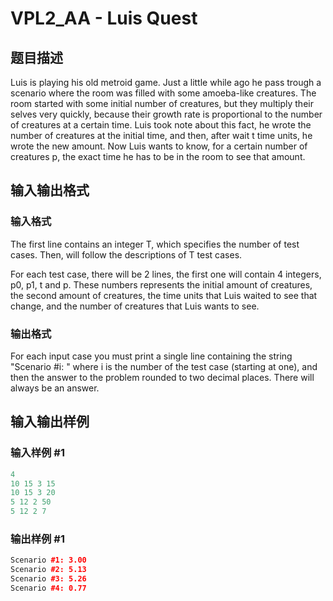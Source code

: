 # VPL2_AA - Luis Quest

## 题目描述

 Luis is playing his old metroid game. Just a little while ago he pass trough a scenario where the room was filled with some amoeba-like creatures. The room started with some initial number of creatures, but they multiply their selves very quickly, because their growth rate is proportional to the number of creatures at a certain time. Luis took note about this fact, he wrote the number of creatures at the initial time, and then, after wait t time units, he wrote the new amount. Now Luis wants to know, for a certain number of creatures p, the exact time he has to be in the room to see that amount.

## 输入输出格式

### 输入格式

The first line contains an integer T, which specifies the number of test cases. Then, will follow the descriptions of T test cases.

For each test case, there will be 2 lines, the first one will contain 4 integers, p0, p1, t and p. These numbers represents the initial amount of creatures, the second amount of creatures, the time units that Luis waited to see that change, and the number of creatures that Luis wants to see.

### 输出格式

For each input case you must print a single line containing the string "Scenario #i: " where i is the number of the test case (starting at one), and then the answer to the problem rounded to two decimal places. There will always be an answer.

## 输入输出样例

### 输入样例 #1

```cpp
4
10 15 3 15
10 15 3 20
5 12 2 50
5 12 2 7
```


### 输出样例 #1

```cpp
Scenario #1: 3.00
Scenario #2: 5.13
Scenario #3: 5.26
Scenario #4: 0.77
```


